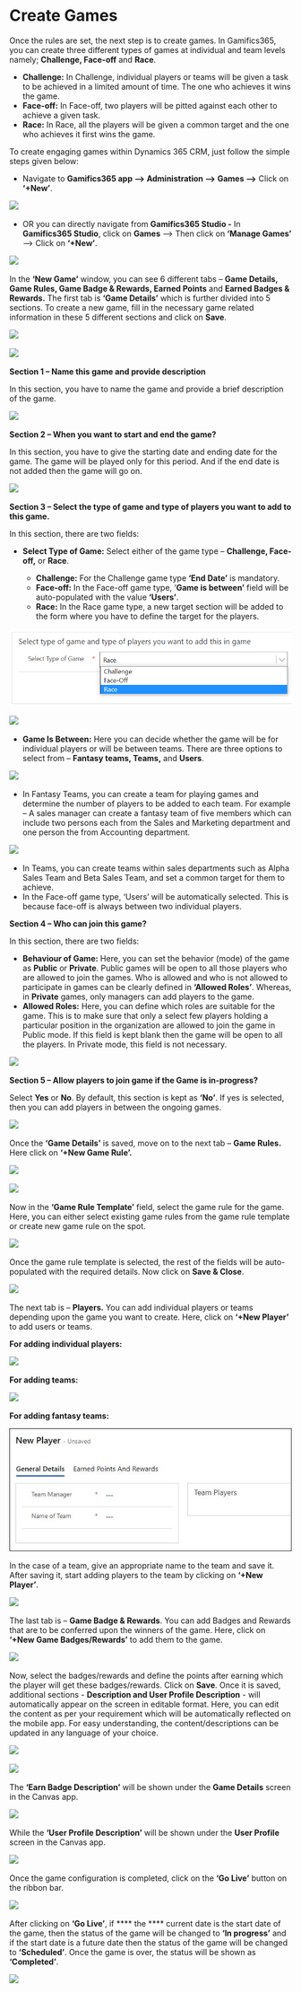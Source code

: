 # Create Games

Once the rules are set, the next step is to create games. In Gamifics365, you can create three different types of games at individual and team levels namely; **Challenge, Face-off** and **Race**.

* **Challenge:** In Challenge, individual players or teams will be given a task to be achieved in a limited amount of time. The one who achieves it wins the game.
* **Face-off:** In Face-off, two players will be pitted against each other to achieve a given task.
* **Race:** In Race, all the players will be given a common target and the one who achieves it first wins the game.

To create engaging games within Dynamics 365 CRM, just follow the simple steps given below:

* Navigate to **Gamifics365 app --> Administration --> Games -->** Click on **‘+New’**.

![](../../.gitbook/assets/Games\_1.png)

* OR you can directly navigate from **Gamifics365 Studio -** In **Gamifics365 Studio**, click on **Games** --> Then click on **‘Manage Games’** --> Click on **‘+New’**.

![](../../.gitbook/assets/Games\_2.png)

In the **‘New Game’** window, you can see 6 different tabs – **Game Details, Game Rules, Game Badge & Rewards, Earned Points** and **Earned Badges & Rewards.** The first tab is **‘Game Details’** which is further divided into 5 sections. To create a new game, fill in the necessary game related information in these 5 different sections and click on **Save**.

![](<../../.gitbook/assets/Config Games\_6.png>)

![](<../../.gitbook/assets/Config Games\_7.1.png>)

**Section 1 – Name this game and provide description**

In this section, you have to name the game and provide a brief description of the game.

![](../../.gitbook/assets/Games\_3.png)

**Section 2 – When you want to start and end the game?**

In this section, you have to give the starting date and ending date for the game. The game will be played only for this period. And if the end date is not added then the game will go on.

![](../../.gitbook/assets/Games\_4.png)

**Section 3 – Select the type of game and type of players you want to add to this game.**

In this section, there are two fields:

*   **Select Type of Game:** Select either of the game type – **Challenge, Face-off,** or **Race**.

    * **Challenge:** For the Challenge game type **‘End Date’** is mandatory.
    * **Face-off:** In the Face-off game type, ‘**Game is between’** field will be auto-populated with the value **‘Users’**.
    * **Race:** In the Race game type, a new target section will be added to the form where you have to define the target for the players.&#x20;



![](<../../.gitbook/assets/Game type.png>)

![](../../.gitbook/assets/Games\_5.png)

* **Game Is Between:** Here you can decide whether the game will be for individual players or will be between teams. There are three options to select from – **Fantasy teams, Teams,** and **Users**.

![](../../.gitbook/assets/Games\_8.1.png)

* In Fantasy Teams, you can create a team for playing games and determine the number of players to be added to each team. For example – A sales manager can create a fantasy team of five members which can include two persons each from the Sales and Marketing department and one person the from Accounting department.

![](<../../.gitbook/assets/Games\_9 (1).png>)

* In Teams, you can create teams within sales departments such as Alpha Sales Team and Beta Sales Team, and set a common target for them to achieve.
* In the Face-off game type, ‘Users’ will be automatically selected. This is because face-off is always between two individual players.

**Section 4 – Who can join this game?**

In this section, there are two fields:

* **Behaviour of Game:** Here, you can set the behavior (mode) of the game as **Public** or **Private**. Public games will be open to all those players who are allowed to join the games. Who is allowed and who is not allowed to participate in games can be clearly defined in **‘Allowed Roles’**. Whereas, in **Private** games, only managers can add players to the game.&#x20;
* **Allowed Roles:** Here, you can define which roles are suitable for the game. This is to make sure that only a select few players holding a particular position in the organization are allowed to join the game in Public mode. If this field is kept blank then the game will be open to all the players. In Private mode, this field is not necessary.

![](../../.gitbook/assets/Games\_11.png)

**Section 5 – Allow players to join game if the Game is in-progress?**

Select **Yes** or **No**. By default, this section is kept as **‘No’**. If yes is selected, then you can add players in between the ongoing games.

![](<../../.gitbook/assets/Config Games\_9.png>)

Once the **‘Game Details’** is saved, move on to the next tab – **Game Rules.** Here click on **‘+New Game Rule’.**

![](../../.gitbook/assets/Games\_6.png)

![](../../.gitbook/assets/Games\_7.png)

Now in the **‘Game Rule Template’** field, select the game rule for the game. Here, you can either select existing game rules from the game rule template or create new game rule on the spot.

![](../../.gitbook/assets/Games\_8.png)

Once the game rule template is selected, the rest of the fields will be auto-populated with the required details. Now click on **Save & Close**.

![](../../.gitbook/assets/Games\_9.1.png)

The next tab is – **Players.** You can add individual players or teams depending upon the game you want to create. Here, click on **‘+New Player’** to add users or teams.

**For adding individual players:**

![](../../.gitbook/assets/Players\_2.png)

**For adding teams:**

![](../../.gitbook/assets/Players\_1.png)

**For adding fantasy teams:**

![](<../../.gitbook/assets/Fantasy team.jpg>)

In the case of a team, give an appropriate name to the team and save it. After saving it, start adding players to the team by clicking on **‘+New Player’**.

![](../../.gitbook/assets/Games\_10.png)

The last tab is – **Game Badge & Rewards**. You can add Badges and Rewards that are to be conferred upon the winners of the game. Here, click on **‘+New Game Badges/Rewards’** to add them to the game.

![](<../../.gitbook/assets/Games\_11 (1).png>)

Now, select the badges/rewards and define the points after earning which the player will get these badges/rewards. Click on **Save**. Once it is saved, additional sections - **Description and User Profile Description** - will automatically appear on the screen in editable format. Here, you can edit the content as per your requirement which will be automatically reflected on the mobile app. For easy understanding, the content/descriptions can be updated in any language of your choice.

![](../../.gitbook/assets/Badges\_2.png)

![](../../.gitbook/assets/Games\_12.png)

The **‘Earn Badge Description’** will be shown under the **Game Details** screen in the Canvas app.

![](<../../.gitbook/assets/Canvas app Badges\_1.png>)

While the **‘User Profile Description’** will be shown under the **User Profile** screen in the Canvas app.

![](<../../.gitbook/assets/Canvas app User Profile\_1.png>)

Once the game configuration is completed, click on the **‘Go Live’** button on the ribbon bar.

![](<../../.gitbook/assets/Go Live new\_1.png>)

After clicking on **‘Go Live’**, if **** the **** current date is the start date of the game, then the status of the game will be changed to **‘In progress’** and if the start date is a future date then the status of the game will be changed to **‘Scheduled’**. Once the game is over, the status will be shown as **‘Completed’**.

![](../../.gitbook/assets/Games\_13.png)
